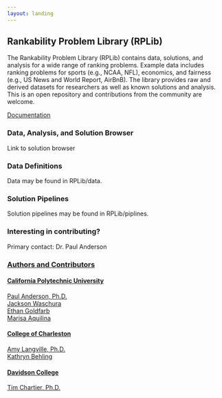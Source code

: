 ```yaml
---
layout: landing
---
```


## Rankability Problem Library (RPLib)

The Rankability Problem Library (RPLib) contains data, solutions, and analysis for a wide range of ranking problems. Example data includes ranking problems for sports (e.g., NCAA, NFL), economics, and fairness (e.g., US News and World Report, AirBnB). The library provides raw and derived datasets for researchers as well as known solutions and analysis. This is an open repository and contributions from the community are welcome. 

[Documentation](doc_root.md)<br/>

### Data, Analysis, and Solution Browser
Link to solution browser

### Data Definitions
Data may be found in RPLib/data.

### Solution Pipelines
Solution pipelines may be found in RPLib/piplines.

### Interesting in contributing?
Primary contact: Dr. Paul Anderson <a href="mailto:pander14@calpoly.edu">
  
### Authors and Contributors
#### California Polytechnic University
Paul Anderson, Ph.D.<br/>
Jackson Waschura<br/>
Ethan Goldfarb<br/>
Marisa Aquilina

#### College of Charleston
Amy Langville, Ph.D.<br/>
Kathryn Behling

#### Davidson College
Tim Chartier, Ph.D.
